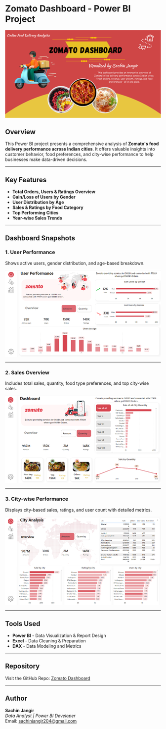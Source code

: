 # Zomato Dashboard - Power BI Project

![Zomato Dashboard Banner](https://github.com/DataAnalystSachin/Zomato-dashboard/blob/79d5827db76a9e85501a1f0ecd5c0c7dcfa61ff0/Index.png?raw=true)

## Overview

This Power BI project presents a comprehensive analysis of **Zomato's food delivery performance across Indian cities**. It offers valuable insights into customer behavior, food preferences, and city-wise performance to help businesses make data-driven decisions.

---

## Key Features

- **Total Orders, Users & Ratings Overview**
- **Gain/Loss of Users by Gender**
- **User Distribution by Age**
- **Sales & Ratings by Food Category**
- **Top Performing Cities**
- **Year-wise Sales Trends**

---

## Dashboard Snapshots

### 1. User Performance
Shows active users, gender distribution, and age-based breakdown.

![User Performance](https://github.com/DataAnalystSachin/Zomato-dashboard/blob/main/User%20Performance.png?raw=true)

---

### 2. Sales Overview
Includes total sales, quantity, food type preferences, and top city-wise sales.

![Overview](https://github.com/DataAnalystSachin/Zomato-dashboard/blob/main/Overview.png?raw=true)

---

### 3. City-wise Performance
Displays city-based sales, ratings, and user count with detailed metrics.

![City Performance](https://github.com/DataAnalystSachin/Zomato-dashboard/blob/main/City%20Performance.png?raw=true)

---

## Tools Used

- **Power BI** - Data Visualization & Report Design  
- **Excel** - Data Cleaning & Preparation  
- **DAX** - Data Modeling and Metrics

---

## Repository

Visit the GitHub Repo: [Zomato Dashboard](https://github.com/DataAnalystSachin/Zomato-dashboard)

---

## Author

**Sachin Jangir**  
*Data Analyst | Power BI Developer*  
Email: sachinjangir204@gmail.com
